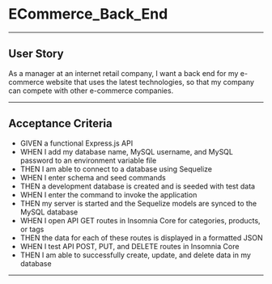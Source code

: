# ECommerce_Back_End
***

## User Story
As a manager at an internet retail company, I want a back end for my e-commerce website that uses the latest technologies, so that my company can compete with other e-commerce companies.
***

## Acceptance Criteria
 * GIVEN a functional Express.js API
 * WHEN I add my database name, MySQL username, and MySQL password to an environment variable file
 * THEN I am able to connect to a database using Sequelize
 * WHEN I enter schema and seed commands
 * THEN a development database is created and is seeded with test data
 * WHEN I enter the command to invoke the application
 * THEN my server is started and the Sequelize models are synced to the MySQL database
 * WHEN I open API GET routes in Insomnia Core for categories, products, or tags
 * THEN the data for each of these routes is displayed in a formatted JSON
 * WHEN I test API POST, PUT, and DELETE routes in Insomnia Core
 * THEN I am able to successfully create, update, and delete data in my database
 ***